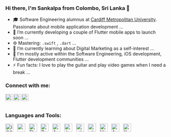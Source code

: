 ### Hi there, I'm Sankalpa from Colombo, Sri Lanka 👋



- 🎓 Software Engineering alumnus at [Cardiff Metropolitan University](https://www.cardiffmet.ac.uk/Pages/default.aspx). Passionate about mobile application development ...
- 🔭 I’m currently developing a couple of Flutter mobile apps to launch soon ...
- ⚙️ Mastering: `.swift` , `.dart` ...
- 🌱 I’m currently learning about Digital Marketing as a self-interest ...
- 💬 I'm mostly active within the Software Engineering, iOS development, Flutter development communities ...
- ⚡ Fun facts: I love to play the guitar and play video games when I need a break ...


### Connect with me:

[<img align="left" alt="Sankalpa1997 | Twitter" width="22px" src="https://cdn.jsdelivr.net/npm/simple-icons@v3/icons/twitter.svg" />][twitter]
[<img align="left" alt="Sankalpa1997 | LinkedIn" width="22px" src="https://cdn.jsdelivr.net/npm/simple-icons@v3/icons/linkedin.svg" />][linkedin]
[<img align="left" alt="Sankalpa1997 | Stackoverflow" width="22px" src="https://cdn.jsdelivr.net/npm/simple-icons@v3/icons/stackoverflow.svg" />][stackoverflow]

<br />
<br />

### Languages and Tools:

[<img src="https://img.shields.io/badge/iOS%20Development-282C34?logo=ios&logoColor=#000000" alt="iOS logo" title="iOS" height="25" />][Sankalpa1997]
&nbsp;
[<img src="https://img.shields.io/badge/Swift-282C34?logo=swift&logoColor=#F05138" alt="swift logo" title="Swift" height="25" />][Sankalpa1997]
&nbsp;
[<img src="https://img.shields.io/badge/Flutter-282C34?logo=flutter&logoColor=02569B" alt="Flutter logo" title="Flutter" height="25" />][Sankalpa1997]
&nbsp;
[<img src="https://img.shields.io/badge/Dart-282C34?logo=dart&logoColor=#0175C2" alt="Dart logo" title="Dart" height="25" />][Sankalpa1997]
&nbsp;
[<img src="https://img.shields.io/badge/Android%20Development-282C34?logo=android&logoColor=3DDC84" alt="Android logo" title="Android" height="25" />][Sankalpa1997]
&nbsp;
[<img src="https://img.shields.io/badge/Java-282C34?logo=java&logoColor=#007396" alt="Java logo" title="Java" height="25" />][Sankalpa1997]
&nbsp;
[<img src="https://img.shields.io/badge/git-282C34?logo=git&logoColor=F05032" alt="git logo" title="git" height="25" />][Sankalpa1997]
&nbsp;
[<img src="https://img.shields.io/badge/github-282C34?logo=github&logoColor=F05032" alt="github logo" title="github" height="25" />][Sankalpa1997]
&nbsp;
[<img src="https://img.shields.io/badge/VS%20Code-282C34?logo=visual-studio-code&logoColor=007ACC" alt="Visual Studio Code logo" title="Visual Studio Code" height="25" />][Sankalpa1997]
&nbsp;
[<img src="https://img.shields.io/badge/Android%20Studio-282C34?logo=android-studio&logoColor=#3DDC84" alt="Android Studio logo" title="Android Studio" height="25" />][Sankalpa1997]
&nbsp;
[<img src="https://img.shields.io/badge/Xcode-282C34?logo=xcode&logoColor=#147EFB" alt="Xcode logo" title="Xcode" height="25" />][Sankalpa1997]
&nbsp;

[twitter]: https://twitter.com/SankalpaS97
[linkedin]: https://linkedin.com/in/sankalpasenevirathne
[stackoverflow]: https://stackoverflow.com/users/9523830/sankalpa-senevirathne
[Sankalpa1997]: #bonjour--
